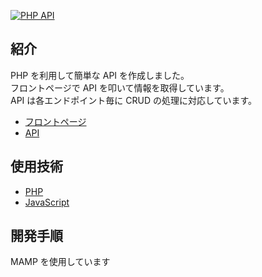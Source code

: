[![PHP API](http://tzp.pink/php/src/ss.jpg)](https://tzp.pink/php/)

## 紹介

PHP を利用して簡単な API を作成しました。  
フロントページで API を叩いて情報を取得しています。  
API は各エンドポイント毎に CRUD の処理に対応しています。

- [フロントページ](https://tzp.pink/php/)
- [API](https://tzp.pink/php/api/)

## 使用技術

- [PHP](https://www.php.net/)
- [JavaScript](https://developer.mozilla.org/ja/docs/Web/JavaScript)

## 開発手順

MAMP を使用しています
